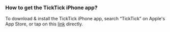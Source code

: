 ### How to get the TickTick iPhone app?

To download & install the TickTick iPhone app, search “TickTick” on Apple's App Store, or tap on this [link](https://itunes.apple.com/app/tick-tick/id626144601) directly.

